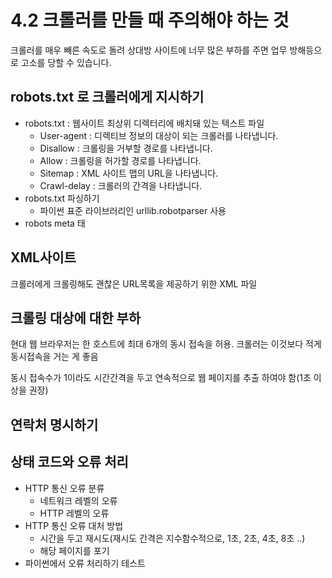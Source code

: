 # 4.2 크롤러를 만들 때 주의해야 하는 것

크롤러를 매우 빼른 속도로 돌려 상대방 사이트에 너무 많은 부하를 주면 업무 방해등으로 고소를 당할 수 있습니다.

## robots.txt 로 크롤러에게 지시하기

* robots.txt : 웹사이트 최상위 디렉터리에 배치돼 있는 텍스트 파일
  * User-agent : 디렉티브 정보의 대상이 되는 크롤러를 나타냅니다.
  * Disallow : 크롤링을 거부할 경로를 나타냅니다.
  * Allow : 크롤링을 허가할 경로를 나타냅니다.
  * Sitemap : XML 사이트 맵의 URL을 나타냅니다.
  * Crawl-delay : 크롤러의 간격을 나타냅니다.
* robots.txt 파싱하기
  * 파이썬 표준 라이브러리인 urllib.robotparser 사용
* robots meta 태

## XML사이트

크롤러에게 크롤링해도 괜찮은 URL목록을 제공하기 위한 XML 파일

## 크롤링 대상에 대한 부하

현대 웹 브라우저는 한 호스트에 최대 6개의 동시 접속을 허용. 크롤러는 이것보다 적게 동시접속을 거는 게 좋음

동시 접속수가 1이라도 시간간격을 두고 연속적으로 웹 페이지를 추출 하여야 함\(1초 이상을 권장\)



## 연락처 명시하기



## 상태 코드와 오류 처리

* HTTP 통신 오류 분류
  * 네트워크 레벨의 오류
  * HTTP 레벨의 오류
* HTTP 통신 오류 대처 방법
  * 시간을 두고 재시도\(재시도 간격은 지수함수적으로, 1초, 2초, 4초, 8초 ..\)
  * 해당 페이지를 포기
* 파이썬에서 오류 처리하기 테스트




